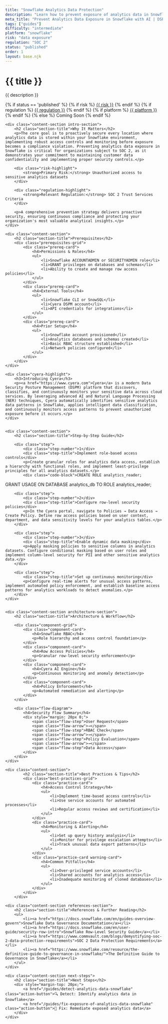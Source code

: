 ```yaml
---
title: "Snowflake Analytics Data Protection"
description: "Learn how to prevent exposure of analytics data in Snowflake environments. Follow step-by-step guidance for SOC 2 compliance."
meta_title: "Prevent Analytics Data Exposure in Snowflake with AI | DSPM Guide"
tags: ["guides"]
difficulty: "intermediate"
platform: "snowflake"
risk: "data exposure"
regulation: "SOC 2"
status: "published"
order: 1
layout: base.njk
---
```


<div class="container">
    <div class="header">
        <h1>{{ title }}</h1>
        <p>{{ description }}</p>
        <div class="guide-tags-container">
			<div class="guide-tags-wrapper">
		    {% if status == 'published' %}
		        {% if risk %}
		        <a href="/risk/{{ risk | downcase | replace: ' ', '-' }}/" class="guide-tag risk">{{ risk }}</a>
		        {% endif %}
		        {% if regulation %}
		        <a href="/regulation/{{ regulation | downcase | replace: ' ', '-' }}/" class="guide-tag regulation">{{ regulation }}</a>
		        {% endif %}
		        {% if platform %}
		        <a href="/platforms/{{ platform | downcase | replace: ' ', '-' }}/" class="guide-tag platform">{{ platform }}</a>
		        {% endif %}
		    {% else %}
		        <span class="guide-tag coming-soon">Coming Soon</span>
		    {% endif %}
		</div>
		</div>
    </div>

    <div class="content-section intro-section">
        <h2 class="section-title">Why It Matters</h2>
        <p>The core goal is to proactively secure every location where analytics data is stored within your Snowflake environment, implementing robust access controls and monitoring before exposure becomes a compliance violation. Preventing analytics data exposure in Snowflake is critical for organizations subject to SOC 2, as it demonstrates your commitment to maintaining customer data confidentiality and implementing proper security controls.</p>
        
        <div class="risk-highlight">
            <strong>Primary Risk:</strong> Unauthorized access to sensitive analytics datasets
        </div>
        
        <div class="regulation-highlight">
            <strong>Relevant Regulation:</strong> SOC 2 Trust Services Criteria
        </div>
        
        <p>A comprehensive prevention strategy delivers proactive security, ensuring continuous compliance and protecting your organization's most valuable analytical insights.</p>
    </div>

    <div class="content-section">
        <h2 class="section-title">Prerequisites</h2>
        <div class="prerequisites-grid">
            <div class="prereq-card">
                <h4>Permissions & Roles</h4>
                <ul>
                    <li>Snowflake ACCOUNTADMIN or SECURITYADMIN role</li>
                    <li>GRANT privileges on databases and schemas</li>
                    <li>Ability to create and manage row access policies</li>
                </ul>
            </div>
            <div class="prereq-card">
                <h4>External Tools</h4>
                <ul>
                    <li>Snowflake CLI or SnowSQL</li>
                    <li>Cyera DSPM account</li>
                    <li>API credentials for integrations</li>
                </ul>
            </div>
            <div class="prereq-card">
                <h4>Prior Setup</h4>
                <ul>
                    <li>Snowflake account provisioned</li>
                    <li>Analytics databases and schemas created</li>
                    <li>Basic RBAC structure established</li>
                    <li>Network policies configured</li>
                </ul>
            </div>
        </div>
    </div>
	
    <div class="cyera-highlight">
        <h3>Introducing Cyera</h3>
        <p><a href="https://www.cyera.com">Cyera</a> is a modern Data Security Posture Management (DSPM) platform that discovers, classifies, and continuously monitors your sensitive data across cloud services. By leveraging advanced AI and Natural Language Processing (NER) techniques, Cyera automatically identifies sensitive analytics data patterns in Snowflake, applies intelligent data classification, and continuously monitors access patterns to prevent unauthorized exposure before it occurs.</p>
    </div>
	

    <div class="content-section">
        <h2 class="section-title">Step-by-Step Guide</h2>
        
        <div class="step">
            <div class="step-number">1</div>
            <div class="step-title">Implement role-based access controls</div>
            <p>Create granular roles for analytics data access, establish a hierarchy with functional roles, and implement least-privilege principles for all analytics datasets.</p>
            <div class="code-block">CREATE ROLE analytics_reader;
GRANT USAGE ON DATABASE analytics_db TO ROLE analytics_reader;</div>
        </div>

        <div class="step">
            <div class="step-number">2</div>
            <div class="step-title">Configure row-level security policies</div>
            <p>In the Cyera portal, navigate to Policies → Data Access → Create Policy. Define row access policies based on user context, department, and data sensitivity levels for your analytics tables.</p>
        </div>

        <div class="step">
            <div class="step-number">3</div>
            <div class="step-title">Enable dynamic data masking</div>
            <p>Apply masking policies to sensitive columns in analytics datasets. Configure conditional masking based on user roles and implement column-level security for PII and other sensitive analytics data.</p>
        </div>

        <div class="step">
            <div class="step-title">Set up continuous monitoring</div>
            <p>Configure real-time alerts for unusual access patterns, implement automated policy enforcement, and establish baseline access patterns for analytics workloads to detect anomalies.</p>
        </div>
    </div>


    <div class="content-section architecture-section">
        <h2 class="section-title">Architecture & Workflow</h2>
        
        <div class="component-grid">
            <div class="component-card">
                <h4>Snowflake RBAC</h4>
                <p>Role hierarchy and access control foundation</p>
            </div>
            <div class="component-card">
                <h4>Row Access Policies</h4>
                <p>Granular row-level security enforcement</p>
            </div>
            <div class="component-card">
                <h4>Cyera AI Engine</h4>
                <p>Continuous monitoring and anomaly detection</p>
            </div>
            <div class="component-card">
                <h4>Policy Enforcement</h4>
                <p>Automated remediation and alerting</p>
            </div>
        </div>

        <div class="flow-diagram">
            <h4>Security Flow Summary</h4>
            <div style="margin: 20px 0;">
                <span class="flow-step">User Request</span>
                <span class="flow-arrow">→</span>
                <span class="flow-step">RBAC Check</span>
                <span class="flow-arrow">→</span>
                <span class="flow-step">Policy Evaluation</span>
                <span class="flow-arrow">→</span>
                <span class="flow-step">Data Access</span>
            </div>
        </div>
    </div>

	<div class="content-section">
	        <h2 class="section-title">Best Practices & Tips</h2>
	        <div class="best-practices-grid">
	            <div class="practice-card">
	                <h4>Access Control Strategy</h4>
	                <ul>
	                    <li>Implement time-based access controls</li>
	                    <li>Use service accounts for automated processes</li>
	                    <li>Regular access reviews and certification</li>
	                </ul>
	            </div>
	            <div class="practice-card">
	                <h4>Monitoring & Alerting</h4>
	                <ul>
	                    <li>Set up query history analysis</li>
	                    <li>Monitor for privilege escalation attempts</li>
	                    <li>Track unusual data export patterns</li>
	                </ul>
	            </div>
	            <div class="practice-card warning-card">
	                <h4>Common Pitfalls</h4>
	                <ul>
	                    <li>Over-privileged service accounts</li>
	                    <li>Shared accounts for analytics access</li>
	                    <li>Inadequate monitoring of cloned databases</li>
	                </ul>
	            </div>
	        </div>
	    </div>

    <div class="content-section references-section">
        <h2 class="section-title">References & Further Reading</h2>
        <ul>
            <li><a href="https://docs.snowflake.com/en/guides-overview-govern">Snowflake Data Governance Documentation</a></li>
            <li><a href="https://docs.snowflake.com/en/user-guide/security-row-intro">Snowflake Row-Level Security Guide</a></li>
            <li><a href="https://www.commvault.com/blogs/demystifying-soc-2-data-protection-requirements">SOC 2 Data Protection Requirements</a></li>
            <li><a href="https://www.snowflake.com/resource/the-definitive-guide-to-governance-in-snowflake/">The Definitive Guide to Governance in Snowflake</a></li>
        </ul>
    </div>

    <div class="content-section next-steps">
        <h2 class="section-title">Next Steps</h2>
        <div style="margin-top: 20px;">
            <a href="/guides/detect-analytics-data-snowflake" class="action-button">🔍 Detect: Identify analytics data in Snowflake</a>
            <a href="/guides/fix-exposure-of-analytics-data-snowflake" class="action-button">🔧 Fix: Remediate exposed analytics data</a>
        </div>
    </div>
</div>